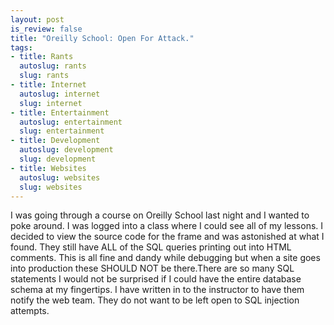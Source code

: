 ```yaml
--- 
layout: post
is_review: false
title: "Oreilly School: Open For Attack."
tags: 
- title: Rants
  autoslug: rants
  slug: rants
- title: Internet
  autoslug: internet
  slug: internet
- title: Entertainment
  autoslug: entertainment
  slug: entertainment
- title: Development
  autoslug: development
  slug: development
- title: Websites
  autoslug: websites
  slug: websites
---
```

I was going through a course on Oreilly School last night and I wanted to poke around.  I was logged into a class where I could see all of my lessons.  I decided to view the source code for the frame and was astonished at what I found.  They still have ALL of the SQL queries printing out into HTML comments.  This is all fine and dandy while debugging but when a site goes into production these SHOULD NOT be there.There are so many SQL statements I would not be surprised if I could have the entire database schema at my fingertips.  I have written in to the instructor to have them notify the web team.  They do not want to be left open to SQL injection attempts.

